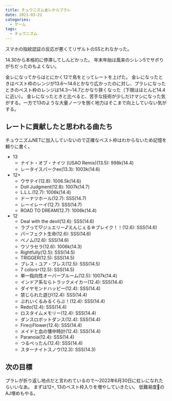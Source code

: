 ```yaml
---
title: チュウニズム金レからプラレ
date: 2021-03-22
categories:
  - ゲーム
tags:
  - チュウニズム
---
```


スマホの指紋認証の反応が悪くてリザルトのSSとれなかった。

14.30から本格的に停滞してしんどかった。
年末年始は風来のシレン5でサボりがちだったのもよくない。

金レになってからはとにかく12で鳥をとってレートを上げた。
金レになったときはベスト枠のレンジが13.6〜14.6とかなり広かったのに対し、プラレになったときのベスト枠のレンジは14.3〜14.7とかなり狭くなった（下限はほとんど14.4に近い）。
金レになったときと比べると、苦手な技術が少しだけマシになった気がする。一方で13のような大量ノーツを捌く地力はそこまで向上していない気がする。


## レートに貢献したと思われる曲たち

チュウニズムNETに加入していないので正確なベスト枠はわからないため記憶を頼りに書く。

- 13
  - ナイト・オブ・ナイツ (USAO Remix)(13.5): 998k(14.4)
  - レータイスパークex(13.3): 1003k(14.6)
- 12+
  - ウサテイ(12.8): 1006.5k(14.6)
  - Doll Judgment(12.8): 1007k(14.7)
  - L.L.L.(12.7): 1006k(14.4)
  - ドーナツホール(12.7): SSS(14.7)
  - レーイレーイ(12.7): SSS(14.7)
  - ROAD TO DREAM(12.7): 1006k(14.4)
- 12
  - Deal with the devil(12.6): SSS(14.6)
  - ラブって♡ジュエリー♪えんじぇる☆ブレイク！！(12.6): SSS(14.6)
  - パーフェクト生命(12.6): SSS(14.6)
  - ベノム(12.6): SSS(14.6)
  - ウソラセラ(12.6): 1006k(14.3)
  - Rightfully(12.5): SSS(14.5)
  - TRIGGER(12.5): SSS(14.5)
  - ブレス・ユア・ブレス(12.5): SSS(14.5)
  - 7 colors`*`(12.5): SSS(14.5)
  - 単一指向性オーバーブルーム(12.5): 1007k(14.4)
  - インドア系ならトラックメイカー(12.4): SSS(14.4)
  - ダイヤモンドハッピー(12.4): SSS(14.4)
  - 禁じられた遊び(12.4): SSS(14.4)
  - ぶれいくるみるくらぶ！(12.4): SSS(14.4)
  - Redo(12.4): SSS(14.4)
  - ロスタイムメモリー(12.4): SSS(14.4)
  - ダンスロボットダンス(12.4): SSS(14.4)
  - Fire◎Flower(12.4): SSS(14.4)
  - メイドと血の懐中時計(12.4): SSS(14.4)
  - Paranoia(12.4): SSS(14.4)
  - つるぺったん(12.4): SSS(14.4)
  - スターナイトスノウ(12.3): SSS(14.3)

## 次の目標

プラレが折り返し地点だと言われているので〜2022年6月30日に虹レになれたらいいなあ。
まずは12+, 13のベスト枠入りを増やしていきたい。
低難易度のAJ埋めもやる。
